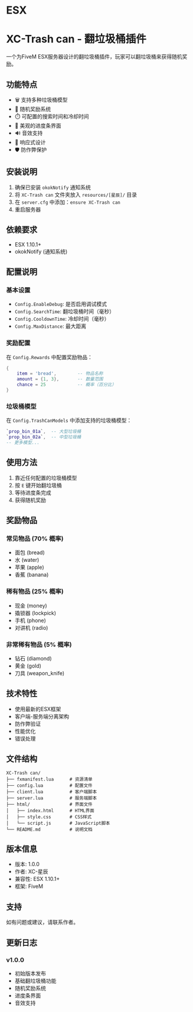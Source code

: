# ESX
# XC-Trash can - 翻垃圾桶插件

一个为FiveM ESX服务器设计的翻垃圾桶插件，玩家可以翻垃圾桶来获得随机奖励。

## 功能特点

- 🗑️ 支持多种垃圾桶模型
- 🎁 随机奖励系统
- ⏱️ 可配置的搜索时间和冷却时间
- 🎨 美观的进度条界面
- 🔊 音效支持
- 📱 响应式设计
- 🛡️ 防作弊保护

## 安装说明

1. 确保已安装 `okokNotify` 通知系统
2. 将 `XC-Trash can` 文件夹放入 `resources/[星辰]/` 目录
3. 在 `server.cfg` 中添加：`ensure XC-Trash can`
4. 重启服务器

## 依赖要求

- ESX 1.10.1+
- okokNotify (通知系统)

## 配置说明

### 基本设置
- `Config.EnableDebug`: 是否启用调试模式
- `Config.SearchTime`: 翻垃圾桶时间（毫秒）
- `Config.CooldownTime`: 冷却时间（毫秒）
- `Config.MaxDistance`: 最大距离

### 奖励配置
在 `Config.Rewards` 中配置奖励物品：
```lua
{
    item = 'bread',        -- 物品名称
    amount = {1, 3},       -- 数量范围
    chance = 25            -- 概率（百分比）
}
```

### 垃圾桶模型
在 `Config.TrashCanModels` 中添加支持的垃圾桶模型：
```lua
`prop_bin_01a`,  -- 大型垃圾桶
`prop_bin_02a`,  -- 中型垃圾桶
-- 更多模型...
```

## 使用方法

1. 靠近任何配置的垃圾桶模型
2. 按 `E` 键开始翻垃圾桶
3. 等待进度条完成
4. 获得随机奖励

## 奖励物品

### 常见物品 (70% 概率)
- 面包 (bread)
- 水 (water)
- 苹果 (apple)
- 香蕉 (banana)

### 稀有物品 (25% 概率)
- 现金 (money)
- 撬锁器 (lockpick)
- 手机 (phone)
- 对讲机 (radio)

### 非常稀有物品 (5% 概率)
- 钻石 (diamond)
- 黄金 (gold)
- 刀具 (weapon_knife)

## 技术特性

- 使用最新的ESX框架
- 客户端-服务端分离架构
- 防作弊验证
- 性能优化
- 错误处理

## 文件结构

```
XC-Trash can/
├── fxmanifest.lua      # 资源清单
├── config.lua          # 配置文件
├── client.lua          # 客户端脚本
├── server.lua          # 服务端脚本
├── html/               # 界面文件
│   ├── index.html      # HTML界面
│   ├── style.css       # CSS样式
│   └── script.js       # JavaScript脚本
└── README.md           # 说明文档
```

## 版本信息

- 版本: 1.0.0
- 作者: XC-星辰
- 兼容性: ESX 1.10.1+
- 框架: FiveM

## 支持

如有问题或建议，请联系作者。

## 更新日志

### v1.0.0
- 初始版本发布
- 基础翻垃圾桶功能
- 随机奖励系统
- 进度条界面
- 音效支持

